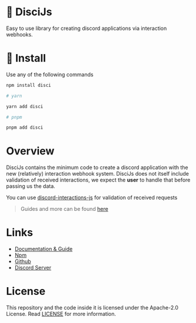 # 🎨 DisciJs

Easy to use library for creating discord applications via interaction webhooks.

# 🚀 Install

Use any of the following commands

```bash
npm install disci

# yarn

yarn add disci

# pnpm

pnpm add disci

```

# Overview

DisciJs contains the minimum code to create a discord application with the new (relatively) interaction webhook system. DisciJs does not itself include validation of received interactions, we expect the **user** to handle that before passing us the data.

You can use [discord-interactions-js](https://github.com/discord/discord-interactions-js) for validation of received requests

> Guides and more can be found [here](https://dev--disci.netlify.app/)

# Links

* [Documentation & Guide](https://dev--disci.netlify.app/)
* [Npm](https://www.npmjs.com/package/disci)
* [Github](https://github.com/typicalninja493/disci)
* [Discord Server](https://discord.gg/9s52pz6nWX)

# License

This repository and the code inside it is licensed under the Apache-2.0 License. Read [LICENSE](https://github.com/typicalninja493/disci/blob/master/LICENSE) for more information.